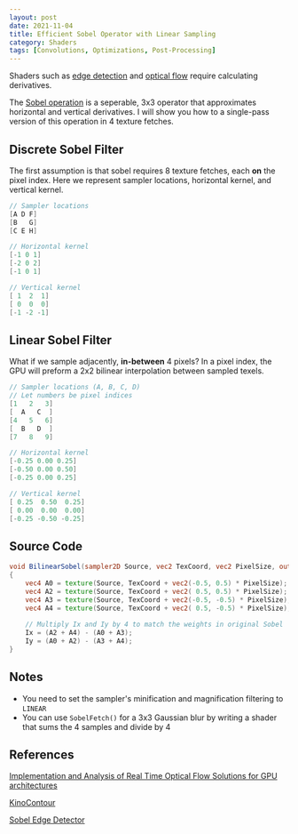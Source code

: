 ```yaml
---
layout: post
date: 2021-11-04
title: Efficient Sobel Operator with Linear Sampling
category: Shaders
tags: [Convolutions, Optimizations, Post-Processing]
---
```


Shaders such as [edge detection](https://github.com/keijiro/KinoContour) and [optical flow](https://oa.upm.es/47692/) require calculating derivatives.

The [Sobel operation](https://homepages.inf.ed.ac.uk/rbf/HIPR2/sobel.htm) is a seperable, 3x3 operator that approximates horizontal and vertical derivatives. I will show you how to a single-pass version of this operation in 4 texture fetches.

## Discrete Sobel Filter

The first assumption is that sobel requires 8 texture fetches, each **on** the pixel index. Here we represent sampler locations, horizontal kernel, and vertical kernel.

```glsl
// Sampler locations
[A D F]
[B   G]
[C E H]

// Horizontal kernel
[-1 0 1]
[-2 0 2]
[-1 0 1]

// Vertical kernel
[ 1  2  1]
[ 0  0  0]
[-1 -2 -1]
```

## Linear Sobel Filter

What if we sample adjacently, **in-between** 4 pixels? In a pixel index, the GPU will preform a 2x2 bilinear interpolation between sampled texels.

```glsl
// Sampler locations (A, B, C, D)
// Let numbers be pixel indices
[1   2   3]
[  A   C  ]
[4   5   6]
[  B   D  ]
[7   8   9]

// Horizontal kernel
[-0.25 0.00 0.25]
[-0.50 0.00 0.50]
[-0.25 0.00 0.25]

// Vertical kernel
[ 0.25  0.50  0.25]
[ 0.00  0.00  0.00]
[-0.25 -0.50 -0.25]
```

## Source Code

```glsl
void BilinearSobel(sampler2D Source, vec2 TexCoord, vec2 PixelSize, out vec4 Ix, out vec4 Iy)
{
    vec4 A0 = texture(Source, TexCoord + vec2(-0.5, 0.5) * PixelSize);
    vec4 A2 = texture(Source, TexCoord + vec2( 0.5, 0.5) * PixelSize);
    vec4 A3 = texture(Source, TexCoord + vec2(-0.5, -0.5) * PixelSize);
    vec4 A4 = texture(Source, TexCoord + vec2( 0.5, -0.5) * PixelSize);
    
    // Multiply Ix and Iy by 4 to match the weights in original Sobel
    Ix = (A2 + A4) - (A0 + A3);
    Iy = (A0 + A2) - (A3 + A4);
}
```

## Notes

+ You need to set the sampler's minification and magnification filtering to `LINEAR`
+ You can use `SobelFetch()` for a 3x3 Gaussian blur by writing a shader that sums the 4 samples and divide by 4

## References

[Implementation and Analysis of Real Time Optical Flow Solutions for GPU architectures](https://oa.upm.es/47692/)

[KinoContour](https://github.com/keijiro/KinoContour)

[Sobel Edge Detector](https://homepages.inf.ed.ac.uk/rbf/HIPR2/sobel.htm)
